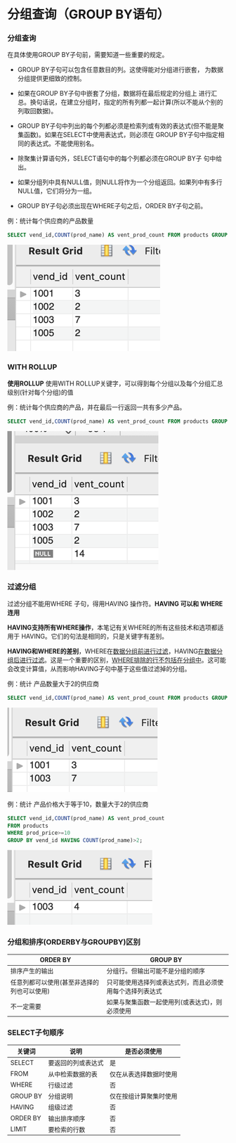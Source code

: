 # 分组查询（GROUP BY语句）

### 分组查询

在具体使用GROUP BY子句前，需要知道一些重要的规定。

* GROUP BY子句可以包含任意数目的列。这使得能对分组进行嵌套， 为数据分组提供更细致的控制。

* 如果在GROUP BY子句中嵌套了分组，数据将在最后规定的分组上 进行汇总。换句话说，在建立分组时，指定的所有列都一起计算(所以不能从个别的列取回数据)。
* GROUP BY子句中列出的每个列都必须是检索列或有效的表达式(但不能是聚集函数)。如果在SELECT中使用表达式，则必须在 GROUP BY子句中指定相同的表达式。不能使用别名。
* 除聚集计算语句外，SELECT语句中的每个列都必须在GROUP BY子 句中给出。
* 如果分组列中具有NULL值，则NULL将作为一个分组返回。如果列中有多行NULL值，它们将分为一组。
* GROUP BY子句必须出现在WHERE子句之后，ORDER BY子句之前。



例：统计每个供应商的产品数量

```sql
SELECT vend_id,COUNT(prod_name) AS vent_prod_count FROM products GROUP BY vend_id;
```

![1](5.GROUPBY.assets/1.png)

### WITH ROLLUP 

**使用ROLLUP** 使用WITH ROLLUP关键字，可以得到每个分组以及每个分组汇总级别(针对每个分组)的值

例：统计每个供应商的产品，并在最后一行返回一共有多少产品。
```sql
SELECT vend_id,COUNT(prod_name) AS vent_prod_count FROM products GROUP BY vend_id WITH ROLLUP;
```

![2](5.GROUPBY.assets/2.png)

### 过滤分组

过滤分组不能用WHERE 子句，得用HAVING 操作符。**HAVING 可以和 WHERE 连用**

**HAVING支持所有WHERE操作**，本笔记有关WHERE的所有这些技术和选项都适用于 HAVING。它们的句法是相同的，只是关键字有差别。

**HAVING和WHERE的差别**，WHERE在<u>数据分组前进行过滤</u>，HAVING<u>在数据分组后进行过滤</u>。这是一个重要的区别，<u>WHERE排除的行不包括在分组中</u>。这可能会改变计算值，从而影响HAVING子句中基于这些值过滤掉的分组。

例：统计 产品数量大于2的供应商
```sql
SELECT vend_id,COUNT(prod_name) AS vent_prod_count FROM products GROUP BY vend_id HAVING COUNT(prod_name)>2;
```

![3](5.GROUPBY.assets/3.png)

例：统计 产品价格大于等于10，数量大于2的供应商

```sql
SELECT vend_id,COUNT(prod_name) AS vent_prod_count 
FROM products 
WHERE prod_price>=10
GROUP BY vend_id HAVING COUNT(prod_name)>2;
```

![4](5.GROUPBY.assets/4.png)



### 分组和排序(ORDERBY与GROUPBY)区别



| ORDER BY                                   | GROUP BY                                                 |
| ------------------------------------------ | -------------------------------------------------------- |
| 排序产生的输出                             | 分组行。但输出可能不是分组的顺序                         |
| 任意列都可以使用(甚至非选择的列也可以使用) | 只可能使用选择列或表达式列，而且必须使用每个选择列表达式 |
| 不一定需要                                 | 如果与聚集函数一起使用列(或表达式)，则必须使用           |



### SELECT子句顺序

| 关键词   | 说明               | 是否必须使用           |
| -------- | ------------------ | ---------------------- |
| SELECT   | 要返回的列或表达式 | 是                     |
| FROM     | 从中检索数据的表   | 仅在从表选择数据时使用 |
| WHERE    | 行级过滤           | 否                     |
| GROUP BY | 分组说明           | 仅在按组计算聚集时使用 |
| HAVING   | 组级过滤           | 否                     |
| ORDER BY | 输出排序顺序       | 否                     |
| LIMIT    | 要检索的行数       | 否                     |

